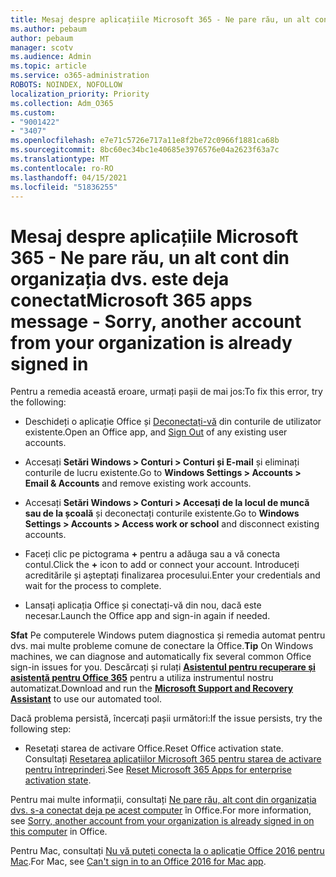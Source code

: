 ```yaml
---
title: Mesaj despre aplicațiile Microsoft 365 - Ne pare rău, un alt cont din organizația dvs. este deja conectat
ms.author: pebaum
author: pebaum
manager: scotv
ms.audience: Admin
ms.topic: article
ms.service: o365-administration
ROBOTS: NOINDEX, NOFOLLOW
localization_priority: Priority
ms.collection: Adm_O365
ms.custom:
- "9001422"
- "3407"
ms.openlocfilehash: e7e71c5726e717a11e8f2be72c0966f1881ca68b
ms.sourcegitcommit: 8bc60ec34bc1e40685e3976576e04a2623f63a7c
ms.translationtype: MT
ms.contentlocale: ro-RO
ms.lasthandoff: 04/15/2021
ms.locfileid: "51836255"
---
```

# <a name="microsoft-365-apps-message---sorry-another-account-from-your-organization-is-already-signed-in"></a><span data-ttu-id="07dbc-102">Mesaj despre aplicațiile Microsoft 365 - Ne pare rău, un alt cont din organizația dvs. este deja conectat</span><span class="sxs-lookup"><span data-stu-id="07dbc-102">Microsoft 365 apps message - Sorry, another account from your organization is already signed in</span></span>

<span data-ttu-id="07dbc-103">Pentru a remedia această eroare, urmați pașii de mai jos:</span><span class="sxs-lookup"><span data-stu-id="07dbc-103">To fix this error, try the following:</span></span>

- <span data-ttu-id="07dbc-104">Deschideți o aplicație Office și [Deconectați-vă](https://support.office.com/article/sign-out-of-office-5a20dc11-47e9-4b6f-945d-478cb6d92071) din conturile de utilizator existente.</span><span class="sxs-lookup"><span data-stu-id="07dbc-104">Open an Office app, and [Sign Out](https://support.office.com/article/sign-out-of-office-5a20dc11-47e9-4b6f-945d-478cb6d92071) of any existing user accounts.</span></span>

- <span data-ttu-id="07dbc-105">Accesați **Setări Windows > Conturi > Conturi și E-mail** și eliminați conturile de lucru existente.</span><span class="sxs-lookup"><span data-stu-id="07dbc-105">Go to **Windows Settings > Accounts > Email & Accounts** and remove existing work accounts.</span></span>

- <span data-ttu-id="07dbc-106">Accesați **Setări Windows > Conturi > Accesați de la locul de muncă sau de la școală** și deconectați conturile existente.</span><span class="sxs-lookup"><span data-stu-id="07dbc-106">Go to **Windows Settings > Accounts > Access work or school** and disconnect existing accounts.</span></span> 

- <span data-ttu-id="07dbc-107">Faceți clic pe pictograma **+** pentru a adăuga sau a vă conecta contul.</span><span class="sxs-lookup"><span data-stu-id="07dbc-107">Click the **+** icon to add or connect your account.</span></span> <span data-ttu-id="07dbc-108">Introduceți acreditările și așteptați finalizarea procesului.</span><span class="sxs-lookup"><span data-stu-id="07dbc-108">Enter your credentials and wait for the process to complete.</span></span>

- <span data-ttu-id="07dbc-109">Lansați aplicația Office și conectați-vă din nou, dacă este necesar.</span><span class="sxs-lookup"><span data-stu-id="07dbc-109">Launch the Office app and sign-in again if needed.</span></span> 

<span data-ttu-id="07dbc-110">**Sfat** Pe computerele Windows putem diagnostica și remedia automat pentru dvs. mai multe probleme comune de conectare la Office.</span><span class="sxs-lookup"><span data-stu-id="07dbc-110">**Tip** On Windows machines, we can diagnose and automatically fix several common Office sign-in issues for you.</span></span> <span data-ttu-id="07dbc-111">Descărcați și rulați **[Asistentul pentru recuperare și asistență pentru Office 365](https://aka.ms/SaRA-OfficeSignInScenario)** pentru a utiliza instrumentul nostru automatizat.</span><span class="sxs-lookup"><span data-stu-id="07dbc-111">Download and run the  **[Microsoft Support and Recovery Assistant](https://aka.ms/SaRA-OfficeSignInScenario)** to use our automated tool.</span></span>

<span data-ttu-id="07dbc-112">Dacă problema persistă, încercați pașii următori:</span><span class="sxs-lookup"><span data-stu-id="07dbc-112">If the issue persists, try the following step:</span></span> 

- <span data-ttu-id="07dbc-113">Resetați starea de activare Office.</span><span class="sxs-lookup"><span data-stu-id="07dbc-113">Reset Office activation state.</span></span> <span data-ttu-id="07dbc-114">Consultați [Resetarea aplicațiilor Microsoft 365 pentru starea de activare pentru întreprinderi](https://docs.microsoft.com/office365/troubleshoot/activation/reset-office-365-proplus-activation-state).</span><span class="sxs-lookup"><span data-stu-id="07dbc-114">See [Reset Microsoft 365 Apps for enterprise activation state](https://docs.microsoft.com/office365/troubleshoot/activation/reset-office-365-proplus-activation-state).</span></span>

<span data-ttu-id="07dbc-115">Pentru mai multe informații, consultați [Ne pare rău, alt cont din organizația dvs. s-a conectat deja pe acest computer](https://docs.microsoft.com/office/troubleshoot/error-messages/another-account-already-signed-in) în Office.</span><span class="sxs-lookup"><span data-stu-id="07dbc-115">For more information, see [Sorry, another account from your organization is already signed in on this computer](https://docs.microsoft.com/office/troubleshoot/error-messages/another-account-already-signed-in) in Office.</span></span>

<span data-ttu-id="07dbc-116">Pentru Mac, consultați [Nu vă puteți conecta la o aplicație Office 2016 pentru Mac](https://docs.microsoft.com/office365/troubleshoot/authentication/sign-in-to-office-2016-for-mac-fail).</span><span class="sxs-lookup"><span data-stu-id="07dbc-116">For Mac, see [Can't sign in to an Office 2016 for Mac app](https://docs.microsoft.com/office365/troubleshoot/authentication/sign-in-to-office-2016-for-mac-fail).</span></span>
